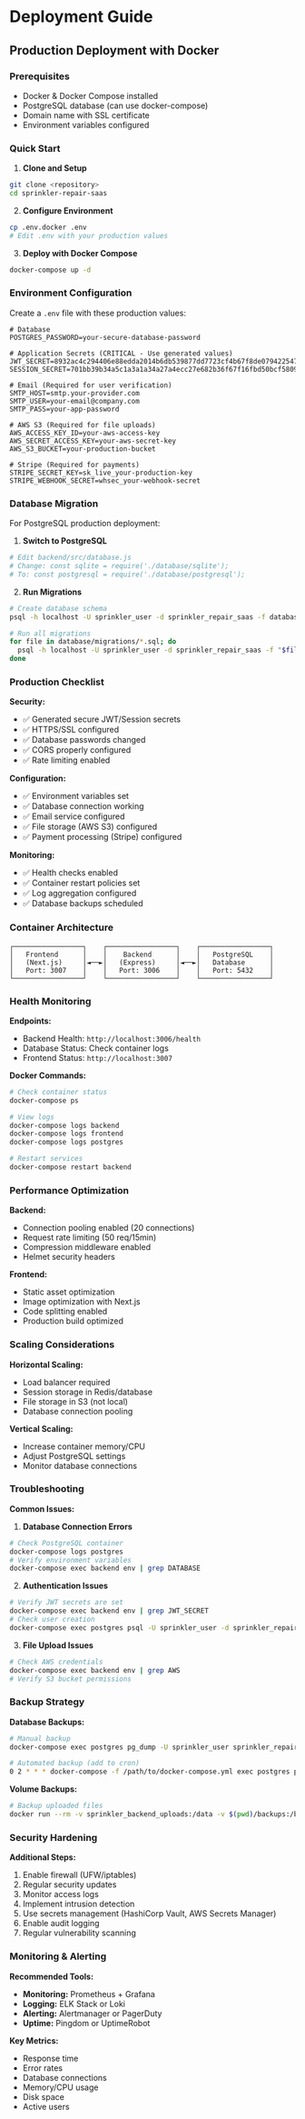 # Deployment Guide

## Production Deployment with Docker

### Prerequisites
- Docker & Docker Compose installed
- PostgreSQL database (can use docker-compose)
- Domain name with SSL certificate
- Environment variables configured

### Quick Start

1. **Clone and Setup**
```bash
git clone <repository>
cd sprinkler-repair-saas
```

2. **Configure Environment**
```bash
cp .env.docker .env
# Edit .env with your production values
```

3. **Deploy with Docker Compose**
```bash
docker-compose up -d
```

### Environment Configuration

Create a `.env` file with these production values:

```env
# Database
POSTGRES_PASSWORD=your-secure-database-password

# Application Secrets (CRITICAL - Use generated values)
JWT_SECRET=8932ac4c294406e88edda2014b6db539877dd7723cf4b67f8de0794225478d035a00ca75ea20cdd66871d45bdd4531a19c77a7d1d515fd3f88c4617bbd8dea28
SESSION_SECRET=701bb39b34a5c1a3a1a34a27a4ecc27e682b36f67f16fbd50bcf58090a6514a6a1ff05c1982b66434d40eb325a5614946b8959f5780d6d73adcc32793dcd5712

# Email (Required for user verification)
SMTP_HOST=smtp.your-provider.com
SMTP_USER=your-email@company.com
SMTP_PASS=your-app-password

# AWS S3 (Required for file uploads)
AWS_ACCESS_KEY_ID=your-aws-access-key
AWS_SECRET_ACCESS_KEY=your-aws-secret-key
AWS_S3_BUCKET=your-production-bucket

# Stripe (Required for payments)
STRIPE_SECRET_KEY=sk_live_your-production-key
STRIPE_WEBHOOK_SECRET=whsec_your-webhook-secret
```

### Database Migration

For PostgreSQL production deployment:

1. **Switch to PostgreSQL**
```bash
# Edit backend/src/database.js
# Change: const sqlite = require('./database/sqlite');
# To: const postgresql = require('./database/postgresql');
```

2. **Run Migrations**
```bash
# Create database schema
psql -h localhost -U sprinkler_user -d sprinkler_repair_saas -f database/setup.sql

# Run all migrations
for file in database/migrations/*.sql; do
  psql -h localhost -U sprinkler_user -d sprinkler_repair_saas -f "$file"
done
```

### Production Checklist

**Security:**
- ✅ Generated secure JWT/Session secrets
- ✅ HTTPS/SSL configured
- ✅ Database passwords changed
- ✅ CORS properly configured
- ✅ Rate limiting enabled

**Configuration:**
- ✅ Environment variables set
- ✅ Database connection working
- ✅ Email service configured
- ✅ File storage (AWS S3) configured
- ✅ Payment processing (Stripe) configured

**Monitoring:**
- ✅ Health checks enabled
- ✅ Container restart policies set
- ✅ Log aggregation configured
- ✅ Database backups scheduled

### Container Architecture

```
┌─────────────────┐    ┌─────────────────┐    ┌─────────────────┐
│   Frontend      │    │    Backend      │    │   PostgreSQL    │
│   (Next.js)     │◄──►│   (Express)     │◄──►│   Database      │
│   Port: 3007    │    │   Port: 3006    │    │   Port: 5432    │
└─────────────────┘    └─────────────────┘    └─────────────────┘
```

### Health Monitoring

**Endpoints:**
- Backend Health: `http://localhost:3006/health`
- Database Status: Check container logs
- Frontend Status: `http://localhost:3007`

**Docker Commands:**
```bash
# Check container status
docker-compose ps

# View logs
docker-compose logs backend
docker-compose logs frontend
docker-compose logs postgres

# Restart services
docker-compose restart backend
```

### Performance Optimization

**Backend:**
- Connection pooling enabled (20 connections)
- Request rate limiting (50 req/15min)
- Compression middleware enabled
- Helmet security headers

**Frontend:**
- Static asset optimization
- Image optimization with Next.js
- Code splitting enabled
- Production build optimized

### Scaling Considerations

**Horizontal Scaling:**
- Load balancer required
- Session storage in Redis/database
- File storage in S3 (not local)
- Database connection pooling

**Vertical Scaling:**
- Increase container memory/CPU
- Adjust PostgreSQL settings
- Monitor database connections

### Troubleshooting

**Common Issues:**

1. **Database Connection Errors**
```bash
# Check PostgreSQL container
docker-compose logs postgres
# Verify environment variables
docker-compose exec backend env | grep DATABASE
```

2. **Authentication Issues**
```bash
# Verify JWT secrets are set
docker-compose exec backend env | grep JWT_SECRET
# Check user creation
docker-compose exec postgres psql -U sprinkler_user -d sprinkler_repair_saas -c "SELECT * FROM users LIMIT 1;"
```

3. **File Upload Issues**
```bash
# Check AWS credentials
docker-compose exec backend env | grep AWS
# Verify S3 bucket permissions
```

### Backup Strategy

**Database Backups:**
```bash
# Manual backup
docker-compose exec postgres pg_dump -U sprinkler_user sprinkler_repair_saas > backup.sql

# Automated backup (add to cron)
0 2 * * * docker-compose -f /path/to/docker-compose.yml exec postgres pg_dump -U sprinkler_user sprinkler_repair_saas | gzip > /backups/sprinkler_$(date +\%Y\%m\%d).sql.gz
```

**Volume Backups:**
```bash
# Backup uploaded files
docker run --rm -v sprinkler_backend_uploads:/data -v $(pwd)/backups:/backup alpine tar czf /backup/uploads_$(date +%Y%m%d).tar.gz -C /data .
```

### Security Hardening

**Additional Steps:**
1. Enable firewall (UFW/iptables)
2. Regular security updates
3. Monitor access logs
4. Implement intrusion detection
5. Use secrets management (HashiCorp Vault, AWS Secrets Manager)
6. Enable audit logging
7. Regular vulnerability scanning

### Monitoring & Alerting

**Recommended Tools:**
- **Monitoring:** Prometheus + Grafana
- **Logging:** ELK Stack or Loki
- **Alerting:** Alertmanager or PagerDuty
- **Uptime:** Pingdom or UptimeRobot

**Key Metrics:**
- Response time
- Error rates
- Database connections
- Memory/CPU usage
- Disk space
- Active users